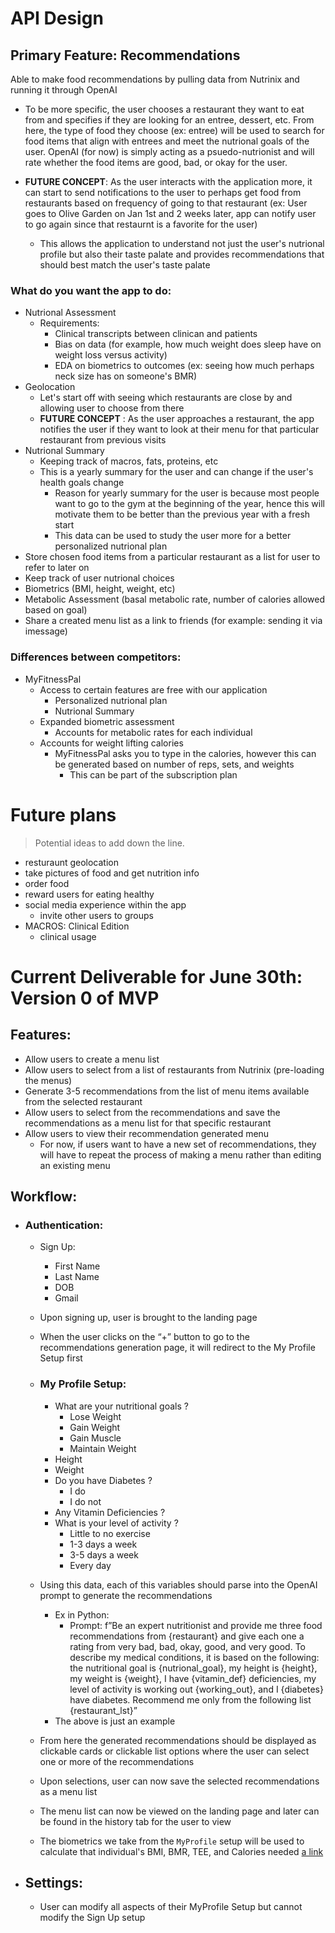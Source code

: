 # API Design

## Primary Feature: Recommendations
Able to make food recommendations by pulling data from Nutrinix and running it through OpenAI
- To be more specific, the user chooses a restaurant they want to eat from and specifies if they are looking for an entree, dessert, etc. From here, the type of food they choose (ex: entree) will be used to search for food items that align with entrees and meet the nutrional goals of the user. OpenAI (for now) is simply acting as a psuedo-nutrionist and will rate whether the food items are good, bad, or okay for the user.

- **FUTURE CONCEPT**: As the user interacts with the application more, it can start to send notifications to the user to perhaps get food from restaurants based on frequency of going to that restaurant (ex: User goes to Olive Garden on Jan 1st and 2 weeks later, app can notify user to go again since that restaurnt is a favorite for the user)
  - This allows the application to understand not just the user's nutrional profile but also their taste palate and provides recommendations that should best match the user's taste palate

### What do you want the app to do:
- Nutrional Assessment
  - Requirements:
    - Clinical transcripts between clinican and patients
    - Bias on data (for example, how much weight does sleep have on weight loss versus activity)
    - EDA on biometrics to outcomes (ex: seeing how much perhaps neck size has on someone's BMR)
- Geolocation
  - Let's start off with seeing which restaurants are close by and allowing user to choose from there
  - **FUTURE CONCEPT** : As the user approaches a restaurant, the app notifies the user if they want to look at their menu for that particular restaurant from previous visits
- Nutrional Summary
  - Keeping track of macros, fats, proteins, etc
  - This is a yearly summary for the user and can change if the user's health goals change
    - Reason for yearly summary for the user is because most people want to go to the gym at the beginning of the year, hence this will motivate them to be better than the previous year with a fresh start
    - This data can be used to study the user more for a better personalized nutrional plan
- Store chosen food items from a particular restaurant as a list for user to refer to later on
- Keep track of user nutrional choices
- Biometrics (BMI, height, weight, etc)
- Metabolic Assessment (basal metabolic rate, number of calories allowed based on goal)
- Share a created menu list as a link to friends (for example: sending it via imessage)

### Differences between competitors:
- MyFitnessPal
  - Access to certain features are free with our application
    - Personalized nutrional plan
    - Nutrional Summary
  - Expanded biometric assessment
    - Accounts for metabolic rates for each individual
  - Accounts for weight lifting calories
    - MyFitnessPal asks you to type in the calories, however this can be generated based on number of reps, sets, and weights
      - This can be part of the subscription plan


# Future plans

> Potential ideas to add down the line.

- resturaunt geolocation
- take pictures of food and get nutrition info
- order food
- reward users for eating healthy
- social media experience within the app
  - invite other users to groups
- MACROS: Clinical Edition
  - clinical usage

# Current Deliverable for June 30th: Version 0 of MVP

## Features:
- Allow users to create a menu list
- Allow users to select from a list of restaurants from Nutrinix (pre-loading the menus)
- Generate 3-5 recommendations from the list of menu items available from the selected restaurant
- Allow users to select from the recommendations and save the recommendations as a menu list for that specific restaurant
- Allow users to view their recommendation generated menu
    - For now, if users want to have a new set of recommendations, they will have to repeat the process of making a menu rather than editing an existing menu

## Workflow:
- ### Authentication:
    - Sign Up:
        - First Name
        - Last Name
        - DOB
        - Gmail
    - Upon signing up, user is brought to the landing page
    - When the user clicks on the “+” button to go to the recommendations generation page, it will redirect to the My Profile Setup first
    - ### My Profile Setup:
        - What are your nutritional goals ?
            - Lose Weight
            - Gain Weight
            - Gain Muscle
            - Maintain Weight
        - Height
        - Weight
        - Do you have Diabetes ?
            - I do
            - I do not
        - Any Vitamin Deficiencies ?
        - What is your level of activity ?
            - Little to no exercise
            - 1-3 days a week
            - 3-5 days a week
            - Every day
    - Using this data, each of this variables should parse into the OpenAI prompt to generate the recommendations
        - Ex in Python:
            - Prompt: f”Be an expert nutritionist and provide me three food recommendations from {restaurant} and give each one a rating from very bad, bad, okay, good, and very good. To describe my medical conditions, it is based on the following: the nutritional goal is {nutrional_goal}, my height is {height}, my weight is {weight}, I have {vitamin_def} deficiencies, my level of activity is working out {working_out}, and I {diabetes} have diabetes. Recommend me only from the following list {restaurant_lst}”
        - The above is just an example
    - From here the generated recommendations should be displayed as clickable cards or clickable list options where the user can select one or more of the recommendations
    - Upon selections, user can now save the selected recommendations as a menu list
    - The menu list can now be viewed on the landing page and later can be found in the history tab for the user to view

    - The biometrics we take from the  `MyProfile` setup will be used to calculate that individual's BMI, BMR, TEE, and Calories needed [a link](https://github.com/sanman1k98/macros/blob/main/docs/nutrional_assessment.md)
- ## Settings:
    - User can modify all aspects of their MyProfile Setup but cannot modify the Sign Up setup
